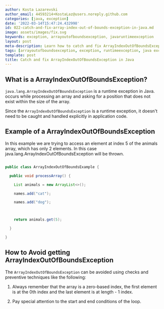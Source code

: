 ```yaml
---
author: Kosta Lazarevski
author_email: 44593214+KostaLaz@users.noreply.github.com
categories: [java, exception]
date: '2022-03-14T15:47:24.432998'
id: 022-catch-and-fix-array-index-out-of-bounds-exception-in-java.md
image: assets/images/fix.svg
keywords: exception, arrayoutofboundsexception, javaruntimeexception
layout: post
meta-description: Learn how to catch and fix ArrayIndexOutOfBoundsException in Java
tags: [arrayoutofboundsexception, exception, runtimeexception, java exception]
template: post
title: Catch and fix ArrayIndexOutOfBoundsException in Java
---
```




## What is a ArrayIndexOutOfBoundsException?



`java.lang.ArrayIndexOutOfBoundsException` is a runtime exception in Java. occurs while processing an array and asking for a position that does not exist within the size of the array.



Since the `ArrayIndexOutOfBoundsException` is a runtime exception, it doesn't need to be caught and handled explicitly in application code.



## Example of a ArrayIndexOutOfBoundsException



In this example we are trying to access an element at index 5 of the animals array, which has only 2 elements. In this case java.lang.ArrayIndexOutOfBoundsException will be thrown.



```java

public class ArrayIndexOutOfBoundsExample {

  public void processArray() {

    List animals = new ArrayList<>();

    names.add("cat");

    names.add("dog");



    return animals.get(5);

  }

}

```



## How to Avoid getting ArrayIndexOutOfBoundsException



The `ArrayIndexOutOfBoundsException` can be avoided using checks and preventive techniques like the following:



1. Always remember that the array is a zero-based index, the first element is at the 0th index and the last element is at length - 1 index.

2. Pay special attention to the start and end conditions of the loop.
